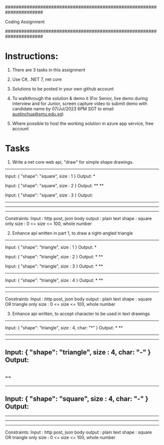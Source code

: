 ######################################################################

Coding Assignment

######################################################################


Instructions: 
======================================================================
1. There are 3 tasks in this assignment

2. Use C#, .NET 7, net core

3. Solutions to be posted in your own github account

4. To walkthrough the solution & demo it (For Senior, live demo during interview and for Junior, screen capture video to submit demo with candidate name by 07/Jul/2023 6PM SGT to email austinchua@smu.edu.sg)

5. Where possible to host the working solution in azure app service, free account





Tasks
======================================================================


1. Write a net core web api, "draw" for simple shape drawings.
----------------------------------------------------------------------


Input: { "shape": "square", size : 1 }
Output:
*

Input: { "shape": "square", size : 2 }
Output:
**
**

Input: { "shape": "square", size : 3 }
Output:
***
***
***

Constraints:
Input  : http post, json body
output : plain text
shape  : square only
size   : 0 <= size <= 100, whole number


2. Enhance api written in part 1, to draw a right-angled triangle
----------------------------------------------------------------------
Input: { "shape": "triangle", size : 1 }
Output:
*

Input: { "shape": "triangle", size : 2 }
Output:
*
**

Input: { "shape": "triangle", size : 3 }
Output:
*
**
***

Input: { "shape": "triangle", size : 4 }
Output:
*
**
***
****

Constraints:
Input  : http post, json body
output : plain text
shape  : square OR triangle only
size   : 0 <= size <= 100, whole number


3. Enhance api written, to accept character to be used in text drawings
----------------------------------------------------------------------
Input: { "shape": "triangle", size : 4, char: "*" }
Output:
*
**
***
****

Input: { "shape": "triangle", size : 4, char: "-" }
Output:
-
--
---
----

Input: { "shape": "square", size : 4, char: "-" }
Output:
----
----
----
----

Constraints:
Input  : http post, json body
output : plain text
shape  : square OR triangle only
size   : 0 <= size <= 100, whole number

